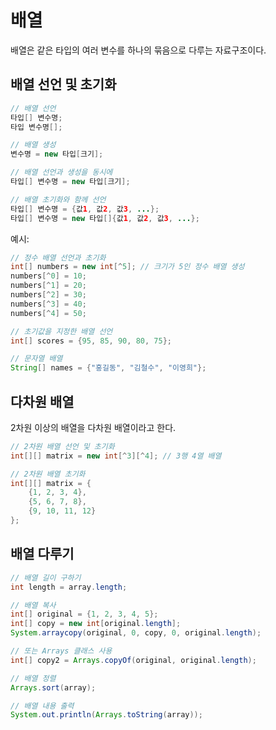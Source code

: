 # 배열

배열은 같은 타입의 여러 변수를 하나의 묶음으로 다루는 자료구조이다.

## 배열 선언 및 초기화

```java
// 배열 선언
타입[] 변수명;
타입 변수명[];

// 배열 생성
변수명 = new 타입[크기];

// 배열 선언과 생성을 동시에
타입[] 변수명 = new 타입[크기];

// 배열 초기화와 함께 선언
타입[] 변수명 = {값1, 값2, 값3, ...};
타입[] 변수명 = new 타입[]{값1, 값2, 값3, ...};
```

예시:

```java
// 정수 배열 선언과 초기화
int[] numbers = new int[^5]; // 크기가 5인 정수 배열 생성
numbers[^0] = 10;
numbers[^1] = 20;
numbers[^2] = 30;
numbers[^3] = 40;
numbers[^4] = 50;

// 초기값을 지정한 배열 선언
int[] scores = {95, 85, 90, 80, 75};

// 문자열 배열
String[] names = {"홍길동", "김철수", "이영희"};
```


## 다차원 배열

2차원 이상의 배열을 다차원 배열이라고 한다.

```java
// 2차원 배열 선언 및 초기화
int[][] matrix = new int[^3][^4]; // 3행 4열 배열

// 2차원 배열 초기화
int[][] matrix = {
    {1, 2, 3, 4},
    {5, 6, 7, 8},
    {9, 10, 11, 12}
};
```


## 배열 다루기

```java
// 배열 길이 구하기
int length = array.length;

// 배열 복사
int[] original = {1, 2, 3, 4, 5};
int[] copy = new int[original.length];
System.arraycopy(original, 0, copy, 0, original.length);

// 또는 Arrays 클래스 사용
int[] copy2 = Arrays.copyOf(original, original.length);

// 배열 정렬
Arrays.sort(array);

// 배열 내용 출력
System.out.println(Arrays.toString(array));
```
